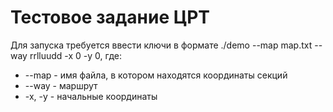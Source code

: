 # Тестовое задание ЦРТ

Для запуска требуется ввести ключи в формате
./demo --map map.txt --way rrlluudd -x 0 -y 0, 
где:
* --map - имя файла, в котором находятся координаты секций
* --way - маршрут
* -x, -y - начальные координаты

